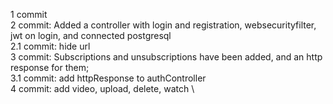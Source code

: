 1 commit \
2 commit: Added a controller with login and registration, websecurityfilter, jwt on login, and connected postgresql \
2.1 commit: hide url \
3 commit: Subscriptions and unsubscriptions have been added, and an http response for them;\
3.1 commit: add httpResponse to authController \
4 commit: add video, upload, delete, watch \
